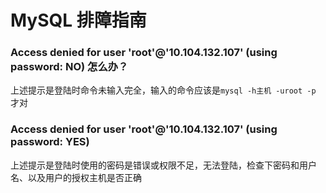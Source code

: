 # MySQL 排障指南


### Access denied for user 'root'@'10.104.132.107' (using password: NO) 怎么办？
 上述提示是登陆时命令未输入完全，输入的命令应该是`mysql -h主机 -uroot -p` 才对
### Access denied for user 'root'@'10.104.132.107' (using password: YES)
上述提示是登陆时使用的密码是错误或权限不足，无法登陆，检查下密码和用户名、以及用户的授权主机是否正确